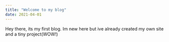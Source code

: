 ```yaml
---
title: "Welcome to my blog"
date: 2021-04-01
---
```

Hey there, its my first blog. Im new here but ive already created my own site and a tiny project(WOW!)
